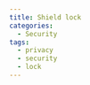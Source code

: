 ```yaml
---
title: Shield lock
categories:
  - Security
tags:
  - privacy
  - security
  - lock
---
```

